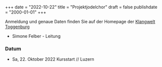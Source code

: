 ﻿+++
date = "2022-10-22"
title = "Projektjodelchor"
draft = false
publishdate = "2000-01-01"
+++

Anmeldung und genaue Daten finden Sie auf der Homepage der [Klangwelt Toggenburg](https://shop.e-guma.ch/klangwelt/de/events/jodel-projektchor-luzern-kurs-22-049-1752745)

* Simone Felber - Leitung

### Datum

* Sa, 22. Oktober 2022 Kursstart // Luzern
